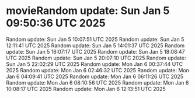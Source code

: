 # movieRandom update: Sun Jan  5 09:50:36 UTC 2025
 Random update: Sun Jan  5 10:07:51 UTC 2025
 Random update: Sun Jan  5 12:11:41 UTC 2025
 Random update: Sun Jan  5 14:01:37 UTC 2025
 Random update: Sun Jan  5 16:07:17 UTC 2025
 Random update: Sun Jan  5 18:08:47 UTC 2025
 Random update: Sun Jan  5 20:07:10 UTC 2025
 Random update: Sun Jan  5 22:02:29 UTC 2025
 Random update: Mon Jan  6 00:37:44 UTC 2025
 Random update: Mon Jan  6 02:46:32 UTC 2025
 Random update: Mon Jan  6 04:09:41 UTC 2025
 Random update: Mon Jan  6 06:11:26 UTC 2025
 Random update: Mon Jan  6 08:10:56 UTC 2025
 Random update: Mon Jan  6 10:08:17 UTC 2025
 Random update: Mon Jan  6 12:13:51 UTC 2025
